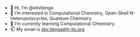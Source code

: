 - 👋 Hi, I’m @stivllenga
- 👀 I’m interested in Computational Chemistry, Open-Shell N-Heteropolycycles, Quantum Chemistry.
- 🌱 I’m currently learning Computational CHemistry.
- 📫 My email is stiv.llenga@h-its.org

<!---
stivllenga/stivllenga is a ✨ special ✨ repository because its `README.md` (this file) appears on your GitHub profile.
You can click the Preview link to take a look at your changes.
--->
